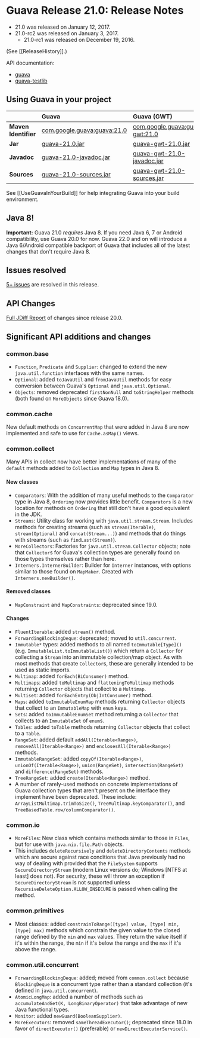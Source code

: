# Guava Release 21.0: Release Notes

* 21.0 was released on January 12, 2017.
* 21.0-rc2 was released on January 3, 2017.
    * 21.0-rc1 was released on December 19, 2016.

(See [[ReleaseHistory]].)

API documentation:
* [guava](http://google.github.io/guava/releases/21.0/api/docs/)
* [guava-testlib](http://www.javadoc.io/doc/com.google.guava/guava-testlib/21.0)

## Using Guava in your project

|                      | **Guava**                                | **Guava (GWT)**                          |
| :------------------- | :--------------------------------------- | :--------------------------------------- |
| **Maven Identifier** | [com.google.guava:guava:21.0](http://search.maven.org/#artifactdetails%7Ccom.google.guava%7Cguava%7C21.0%7Cbundle) | [com.google.guava:guava-gwt:21.0](http://search.maven.org/#artifactdetails%7Ccom.google.guava%7Cguava-gwt%7C21.0%7Cbundle) |
| **Jar**              | [guava-21.0.jar](http://search.maven.org/remotecontent?filepath=com/google/guava/guava/21.0/guava-21.0.jar) | [guava-gwt-21.0.jar](http://search.maven.org/remotecontent?filepath=com/google/guava/guava-gwt/21.0/guava-gwt-21.0.jar) |
| **Javadoc**          | [guava-21.0-javadoc.jar](http://search.maven.org/remotecontent?filepath=com/google/guava/guava/21.0/guava-21.0-javadoc.jar) | [guava-gwt-21.0-javadoc.jar](http://search.maven.org/remotecontent?filepath=com/google/guava/guava-gwt/21.0/guava-gwt-21.0-javadoc.jar) |
| **Sources**          | [guava-21.0-sources.jar](http://search.maven.org/remotecontent?filepath=com/google/guava/guava/21.0/guava-21.0-sources.jar) | [guava-gwt-21.0-sources.jar](http://search.maven.org/remotecontent?filepath=com/google/guava/guava-gwt/21.0/guava-gwt-21.0-sources.jar) |

See [[UseGuavaInYourBuild]] for help integrating Guava into your build environment.

## Java 8!

**Important:** Guava 21.0 _requires_ Java 8. If you need Java 6, 7 or Android compatibility, use Guava 20.0 for now. Guava 22.0 and on will introduce a Java 6/Android compatible backport of Guava that includes all of the latest changes that don't require Java 8.

## Issues resolved

[5+ issues](https://github.com/google/guava/issues?q=milestone%3A21.0+is%3Aclosed) are resolved in this release.

## API Changes

[Full JDiff Report](http://google.github.io/guava/releases/21.0/api/diffs/) of changes since release 20.0.

## Significant API additions and changes

### common.base

- `Function`, `Predicate` and `Supplier`: changed to extend the new `java.util.function` interfaces with the same names.
- `Optional`: added `toJavaUtil` and `fromJavaUtil` methods for easy conversion between Guava's `Optional` and `java.util.Optional`.
- `Objects`: removed deprecated `firstNonNull` and `toStringHelper` methods (both found on `MoreObjects` since Guava 18.0).

### common.cache

New default methods on `ConcurrentMap` that were added in Java 8 are now implemented and safe to use for `Cache.asMap()` views.

### common.collect

Many APIs in collect now have better implementations of many of the `default` methods added to `Collection` and `Map` types in Java 8.

#### New classes

- `Comparators`: With the addition of many useful methods to the `Comparator` type in Java 8, `Ordering` now provides little benefit. `Comparators` is a new location for methods on `Ordering` that still don't have a good equivalent in the JDK.
- `Streams`: Utility class for working with `java.util.stream.Stream`. Includes methods for creating streams (such as `stream(Iterable)`, `stream(Optional)` and `concat(Stream...)`) and methods that do things with streams (such as `findLast(Stream)`).
- `MoreCollectors`: Factories for `java.util.stream.Collector` objects; note that `Collector`s for Guava's collection types are generally found on those types themselves rather than here.
- `Interners.InternerBuilder`: Builder for `Interner` instances, with options similar to those found on `MapMaker`. Created with `Interners.newBuilder()`.

#### Removed classes

- `MapConstraint` and `MapConstraints`: deprecated since 19.0.

#### Changes

- `FluentIterable`: added `stream()` method.
- `ForwardingBlockingDeque`: deprecated; moved to `util.concurrent`.
- `Immutable*` types: added methods to all named `toImmutable[Type]()` (e.g. `ImmutableList.toImmutableList()`) which return a `Collector` for collecting a `Stream` into an immutable collection/map object. As with most methods that create `Collector`s, these are generally intended to be used as static imports.
- `Multimap`: added `forEach(BiConsumer)` method.
- `Multimaps`: added `toMultimap` and `flatteningToMultimap` methods returning `Collector` objects that collect to a `Multimap`.
- `Multiset`: added `forEachEntry(ObjIntConsumer)` method.
- `Maps`: added `toImmutableEnumMap` methods returning `Collector` objects that collect to an `ImmutableMap` with `enum` keys.
- `Sets`: added `toImmutableEnumSet` method returning a `Collector` that collects to an `ImmutableSet` of `enum`s.
- `Tables`: added `toTable` methods returning `Collector` objects that collect to a `Table`.
- `RangeSet`: added default `addAll(Iterable<Range>)`, `removeAll(Iterable<Range>)` and `enclosesAll(Iterable<Range>)` methods.
- `ImmutableRangeSet`: added `copyOf(Iterable<Range>)`, `unionOf(Iterable<Range>)`, `union(RangeSet)`, `intersection(RangeSet)` and `difference(RangeSet)` methods.
- `TreeRangeSet`: added `create(Iterable<Range>)` method.
- A number of rarely-used methods on concrete implementations of Guava collection types that aren't present on the interface they implement have been deprecated. These include: `ArrayListMultimap.trimToSize()`, `TreeMultimap.keyComparator()`, and `TreeBasedTable.row/columnComparator()`.

### common.io

- `MoreFiles`: New class which contains methods similar to those in `Files`, but for use with `java.nio.file.Path` objects. 
- This includes `deleteRecursively` and `deleteDirectoryContents` methods which are secure against race conditions that Java previously had no way of dealing with provided that the `FileSystem` supports `SecureDirectoryStream` (modern Linux versions do; Windows [NTFS at least] does not). For security, these will throw an exception if `SecureDirectoryStream` is not supported unless `RecursiveDeleteOption.ALLOW_INSECURE` is passed when calling the method.

### common.primitives

- Most classes: added `constrainToRange([type] value, [type] min, [type] max)` methods which constrain the given value to the closed range defined by the `min` and `max` values. They return the value itself if it's within the range, the `min` if it's below the range and the `max` if it's above the range.

### common.util.concurrent

- `ForwardingBlockingDeque`: added; moved from `common.collect` because `BlockingDeque` is a concurrent type rather than a standard collection (it's defined in `java.util.concurrent`).
- `AtomicLongMap`: added a number of methods such as `accumulateAndGet(K, LongBinaryOperator)` that take advantage of new Java functional types.
- `Monitor`: added `newGuard(BooleanSupplier)`.
- `MoreExecutors`: removed `sameThreadExecutor()`; deprecated since 18.0 in favor of `directExecutor()` (preferable) or `newDirectExecutorService()`.